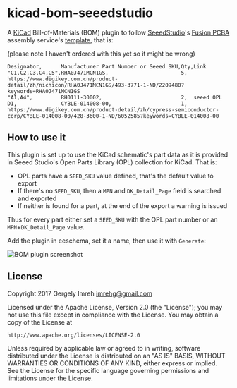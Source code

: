 # kicad-bom-seeedstudio

A [KiCad](https://kicad-pcb.org) Bill-of-Materials (BOM) plugin to follow
[SeeedStudio](https://www.seedstudio.com)'s [Fusion PCBA](https://www.seeedstudio.com/fusion_pcb.html)
assembly service's [template](https://statics3.seeedstudio.com/files/20194/BOM%20Template.xlsx),
that is:

(please note I haven't ordered with this yet so it might be wrong)

```
Designator,      Manufacturer Part Number or Seeed SKU,Qty,Link
"C1,C2,C3,C4,C5",RHA0J471MCN1GS,                       5,  https://www.digikey.com.cn/product-detail/zh/nichicon/RHA0J471MCN1GS/493-3771-1-ND/2209480?keywords=RHA0J471MCN1GS
"A1,A4",         RH0111-30002,                         2,  seeed OPL
D1,              CYBLE-014008-00,                      1,  https://www.digikey.com.cn/product-detail/zh/cypress-semiconductor-corp/CYBLE-014008-00/428-3600-1-ND/6052585?keywords=CYBLE-014008-00
```

## How to use it

This plugin is set up to use the KiCad schematic's part data as it is
provided in Seeed Studio's Open Parts Library (OPL) collection for KiCad. That is:

* OPL parts have a `SEED_SKU` value defined, that's the default value to export
* If there's no `SEED_SKU`, then a `MPN` and `DK_Detail_Page` field is searched and exported
* If neither is found for a part, at the end of the export a warning is issued

Thus for every part either set a `SEED_SKU` with the OPL part number or an
`MPN`+`DK_Detail_Page` value.

Add the plugin in eeschema, set it a name, then use it with `Generate`:

![BOM plugin screenshot](img/bom_plugin.png)

## License

Copyright 2017 Gergely Imreh <imrehg@gmail.com>

Licensed under the Apache License, Version 2.0 (the "License");
you may not use this file except in compliance with the License.
You may obtain a copy of the License at

    http://www.apache.org/licenses/LICENSE-2.0

Unless required by applicable law or agreed to in writing, software
distributed under the License is distributed on an "AS IS" BASIS,
WITHOUT WARRANTIES OR CONDITIONS OF ANY KIND, either express or implied.
See the License for the specific language governing permissions and
limitations under the License.
